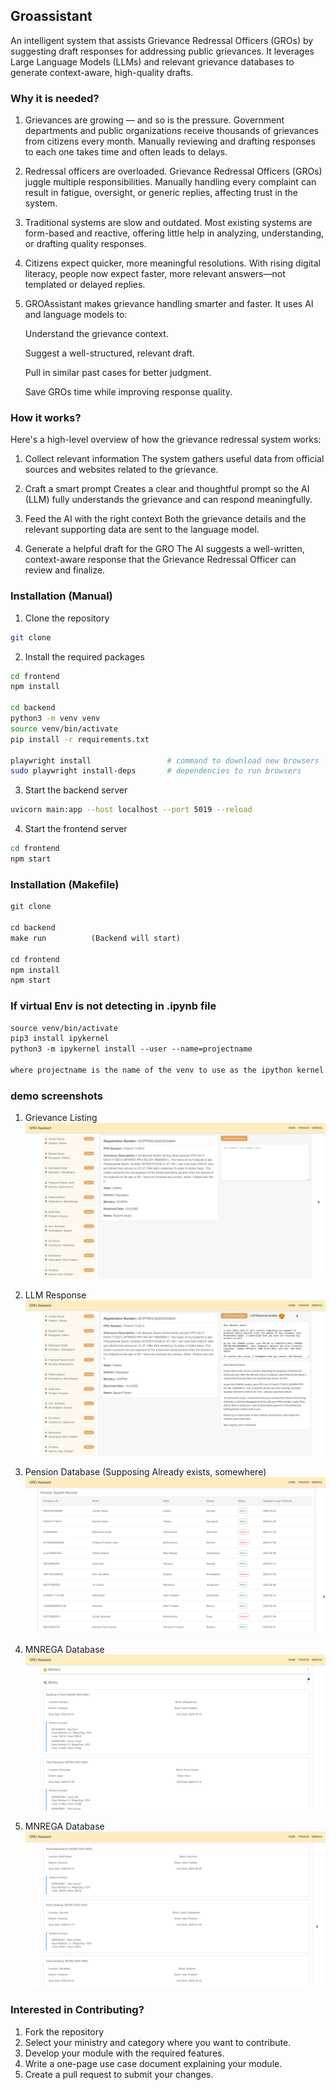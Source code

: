 ## Groassistant

An intelligent system that assists Grievance Redressal Officers (GROs) by suggesting draft responses for addressing public grievances. It leverages Large Language Models (LLMs) and relevant grievance databases to generate context-aware, high-quality drafts.


### Why it is needed?

1. Grievances are growing — and so is the pressure.
Government departments and public organizations receive thousands of grievances from citizens every month. Manually reviewing and drafting responses to each one takes time and often leads to delays.

2. Redressal officers are overloaded.
Grievance Redressal Officers (GROs) juggle multiple responsibilities. Manually handling every complaint can result in fatigue, oversight, or generic replies, affecting trust in the system.

3. Traditional systems are slow and outdated.
Most existing systems are form-based and reactive, offering little help in analyzing, understanding, or drafting quality responses.

4. Citizens expect quicker, more meaningful resolutions.
With rising digital literacy, people now expect faster, more relevant answers—not templated or delayed replies.

5. GROAssistant makes grievance handling smarter and faster.
It uses AI and language models to:

    Understand the grievance context.

    Suggest a well-structured, relevant draft.

    Pull in similar past cases for better judgment.

    Save GROs time while improving response quality.


### How it works?

Here's a high-level overview of how the grievance redressal system works:

1. Collect relevant information
The system gathers useful data from official sources and websites related to the grievance.

2. Craft a smart prompt
Creates a clear and thoughtful prompt so the AI (LLM) fully understands the grievance and can respond meaningfully.

3. Feed the AI with the right context
Both the grievance details and the relevant supporting data are sent to the language model.

4. Generate a helpful draft for the GRO
The AI suggests a well-written, context-aware response that the Grievance Redressal Officer can review and finalize. 


### Installation (Manual)

1. Clone the repository

```bash
git clone

```

2. Install the required packages

```bash
cd frontend
npm install

cd backend
python3 -m venv venv
source venv/bin/activate
pip install -r requirements.txt

playwright install                 # command to download new browsers
sudo playwright install-deps       # dependencies to run browsers
```

3. Start the backend server

```bash
uvicorn main:app --host localhost --port 5019 --reload
```

4. Start the frontend server

```bash
cd frontend
npm start
```

### Installation (Makefile)

```diff
git clone

cd backend
make run          (Backend will start)

cd frontend
npm install
npm start
```

### If virtual Env is not detecting in .ipynb file

```diff
source venv/bin/activate
pip3 install ipykernel
python3 -m ipykernel install --user --name=projectname

where projectname is the name of the venv to use as the ipython kernel.
```

### demo screenshots

1. Grievance Listing
   <kbd> <img src="demo/1.png" /> </kbd>

2. LLM Response
   <kbd> <img src="demo/2.png" /> </kbd>

3. Pension Database (Supposing Already exists, somewhere)
   <kbd> <img src="demo/3.png" /> </kbd>

4. MNREGA Database
   <kbd> <img src="demo/4.png" /> </kbd>

5. MNREGA Database
   <kbd> <img src="demo/5.png" /> </kbd>


### Interested in Contributing?

1. Fork the repository
2. Select your ministry and category where you want to contribute.
3. Develop your module with the required features.
4. Write a one-page use case document explaining your module.
5. Create a pull request to submit your changes.
